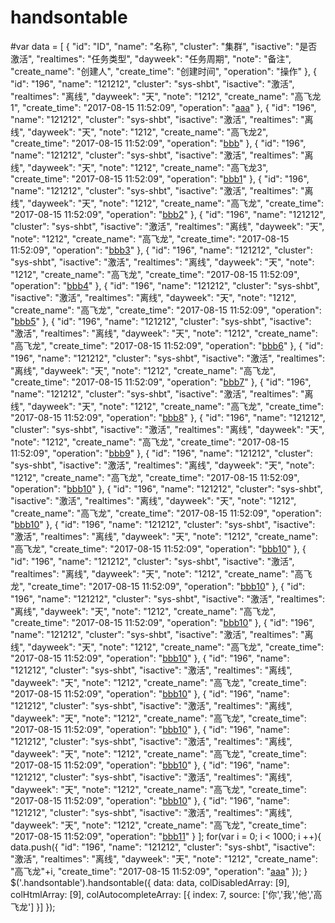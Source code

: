 # handsontable
#var data = [
        {
          "id": "ID",
          "name": "名称",
          "cluster": "集群",
          "isactive": "是否激活",
          "realtimes": "任务类型",
          "dayweek": "任务周期",
          "note": "备注",
          "create_name": "创建人",
          "create_time": "创建时间",
          "operation": "操作"
        },
        {
          "id": "196",
          "name": "121212",
          "cluster": "sys-shbt",
          "isactive": "激活",
          "realtimes": "离线",
          "dayweek": "天",
          "note": "1212",
          "create_name": "高飞龙1",
          "create_time": "2017-08-15 11:52:09",
          "operation": "<a href='www.baidu.com'>aaa</a>"
        },
        {
          "id": "196",
          "name": "121212",
          "cluster": "sys-shbt",
          "isactive": "激活",
          "realtimes": "离线",
          "dayweek": "天",
          "note": "1212",
          "create_name": "高飞龙2",
          "create_time": "2017-08-15 11:52:09",
          "operation": "<a href='www.baidu.com'>bbb</a>"
        },
        {
          "id": "196",
          "name": "121212",
          "cluster": "sys-shbt",
          "isactive": "激活",
          "realtimes": "离线",
          "dayweek": "天",
          "note": "1212",
          "create_name": "高飞龙3",
          "create_time": "2017-08-15 11:52:09",
          "operation": "<a href='www.baidu.com'>bbb1</a>"
        },
        {
          "id": "196",
          "name": "121212",
          "cluster": "sys-shbt",
          "isactive": "激活",
          "realtimes": "离线",
          "dayweek": "天",
          "note": "1212",
          "create_name": "高飞龙",
          "create_time": "2017-08-15 11:52:09",
          "operation": "<a href='www.baidu.com'>bbb2</a>"
        },
        {
          "id": "196",
          "name": "121212",
          "cluster": "sys-shbt",
          "isactive": "激活",
          "realtimes": "离线",
          "dayweek": "天",
          "note": "1212",
          "create_name": "高飞龙",
          "create_time": "2017-08-15 11:52:09",
          "operation": "<a href='www.baidu.com'>bbb3</a>"
        },
        {
          "id": "196",
          "name": "121212",
          "cluster": "sys-shbt",
          "isactive": "激活",
          "realtimes": "离线",
          "dayweek": "天",
          "note": "1212",
          "create_name": "高飞龙",
          "create_time": "2017-08-15 11:52:09",
          "operation": "<a href='www.baidu.com'>bbb4</a>"
        },
        {
          "id": "196",
          "name": "121212",
          "cluster": "sys-shbt",
          "isactive": "激活",
          "realtimes": "离线",
          "dayweek": "天",
          "note": "1212",
          "create_name": "高飞龙",
          "create_time": "2017-08-15 11:52:09",
          "operation": "<a href='www.baidu.com'>bbb5</a>"
        },
        {
          "id": "196",
          "name": "121212",
          "cluster": "sys-shbt",
          "isactive": "激活",
          "realtimes": "离线",
          "dayweek": "天",
          "note": "1212",
          "create_name": "高飞龙",
          "create_time": "2017-08-15 11:52:09",
          "operation": "<a href='www.baidu.com'>bbb6</a>"
        },
        {
          "id": "196",
          "name": "121212",
          "cluster": "sys-shbt",
          "isactive": "激活",
          "realtimes": "离线",
          "dayweek": "天",
          "note": "1212",
          "create_name": "高飞龙",
          "create_time": "2017-08-15 11:52:09",
          "operation": "<a href='www.baidu.com'>bbb7</a>"
        },
        {
          "id": "196",
          "name": "121212",
          "cluster": "sys-shbt",
          "isactive": "激活",
          "realtimes": "离线",
          "dayweek": "天",
          "note": "1212",
          "create_name": "高飞龙",
          "create_time": "2017-08-15 11:52:09",
          "operation": "<a href='www.baidu.com'>bbb8</a>"
        },
        {
          "id": "196",
          "name": "121212",
          "cluster": "sys-shbt",
          "isactive": "激活",
          "realtimes": "离线",
          "dayweek": "天",
          "note": "1212",
          "create_name": "高飞龙",
          "create_time": "2017-08-15 11:52:09",
          "operation": "<a href='www.baidu.com'>bbb9</a>"
        },
        {
          "id": "196",
          "name": "121212",
          "cluster": "sys-shbt",
          "isactive": "激活",
          "realtimes": "离线",
          "dayweek": "天",
          "note": "1212",
          "create_name": "高飞龙",
          "create_time": "2017-08-15 11:52:09",
          "operation": "<a href='www.baidu.com'>bbb10</a>"
        },
        {
          "id": "196",
          "name": "121212",
          "cluster": "sys-shbt",
          "isactive": "激活",
          "realtimes": "离线",
          "dayweek": "天",
          "note": "1212",
          "create_name": "高飞龙",
          "create_time": "2017-08-15 11:52:09",
          "operation": "<a href='www.baidu.com'>bbb10</a>"
        },
        {
          "id": "196",
          "name": "121212",
          "cluster": "sys-shbt",
          "isactive": "激活",
          "realtimes": "离线",
          "dayweek": "天",
          "note": "1212",
          "create_name": "高飞龙",
          "create_time": "2017-08-15 11:52:09",
          "operation": "<a href='www.baidu.com'>bbb10</a>"
        },
        {
          "id": "196",
          "name": "121212",
          "cluster": "sys-shbt",
          "isactive": "激活",
          "realtimes": "离线",
          "dayweek": "天",
          "note": "1212",
          "create_name": "高飞龙",
          "create_time": "2017-08-15 11:52:09",
          "operation": "<a href='www.baidu.com'>bbb10</a>"
        },
        {
          "id": "196",
          "name": "121212",
          "cluster": "sys-shbt",
          "isactive": "激活",
          "realtimes": "离线",
          "dayweek": "天",
          "note": "1212",
          "create_name": "高飞龙",
          "create_time": "2017-08-15 11:52:09",
          "operation": "<a href='www.baidu.com'>bbb10</a>"
        },
        {
          "id": "196",
          "name": "121212",
          "cluster": "sys-shbt",
          "isactive": "激活",
          "realtimes": "离线",
          "dayweek": "天",
          "note": "1212",
          "create_name": "高飞龙",
          "create_time": "2017-08-15 11:52:09",
          "operation": "<a href='www.baidu.com'>bbb10</a>"
        },
        {
          "id": "196",
          "name": "121212",
          "cluster": "sys-shbt",
          "isactive": "激活",
          "realtimes": "离线",
          "dayweek": "天",
          "note": "1212",
          "create_name": "高飞龙",
          "create_time": "2017-08-15 11:52:09",
          "operation": "<a href='www.baidu.com'>bbb10</a>"
        },
        {
          "id": "196",
          "name": "121212",
          "cluster": "sys-shbt",
          "isactive": "激活",
          "realtimes": "离线",
          "dayweek": "天",
          "note": "1212",
          "create_name": "高飞龙",
          "create_time": "2017-08-15 11:52:09",
          "operation": "<a href='www.baidu.com'>bbb10</a>"
        },
        {
          "id": "196",
          "name": "121212",
          "cluster": "sys-shbt",
          "isactive": "激活",
          "realtimes": "离线",
          "dayweek": "天",
          "note": "1212",
          "create_name": "高飞龙",
          "create_time": "2017-08-15 11:52:09",
          "operation": "<a href='www.baidu.com'>bbb10</a>"
        },
        {
          "id": "196",
          "name": "121212",
          "cluster": "sys-shbt",
          "isactive": "激活",
          "realtimes": "离线",
          "dayweek": "天",
          "note": "1212",
          "create_name": "高飞龙",
          "create_time": "2017-08-15 11:52:09",
          "operation": "<a href='www.baidu.com'>bbb10</a>"
        },
        {
          "id": "196",
          "name": "121212",
          "cluster": "sys-shbt",
          "isactive": "激活",
          "realtimes": "离线",
          "dayweek": "天",
          "note": "1212",
          "create_name": "高飞龙",
          "create_time": "2017-08-15 11:52:09",
          "operation": "<a href='www.baidu.com'>bbb11</a>"
        }
      ];
      for(var i = 0; i < 1000; i ++){
        data.push({
          "id": "196",
          "name": "121212",
          "cluster": "sys-shbt",
          "isactive": "激活",
          "realtimes": "离线",
          "dayweek": "天",
          "note": "1212",
          "create_name": "高飞龙"+i,
          "create_time": "2017-08-15 11:52:09",
          "operation": "<a href='www.baidu.com'>aaa</a>"
        });
      }
      $('.handsontable').handsontable({
        data: data,
        colDisabledArray: [9],
        colHtmlArray: [9],
        colAutocompleteArray: [{
          index: 7,
          source: ['你','我','他','高飞龙']
        }]
      });
